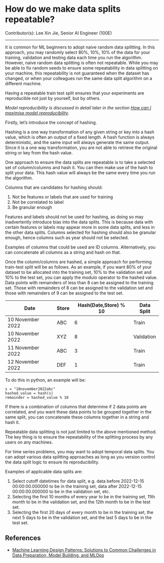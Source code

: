 # How do we make data splits repeatable?

Contributor(s): Lee Xin Jie, Senior AI Engineer (100E)

---

It is common for ML beginners to adopt naive random data splitting. In this approach, you may randomly select 80%, 10%, 10% of the data for your training, validation and testing data each time you run the algorithm. However, naive random data splitting is often not repeatable. While you may be able to fix random seeds to ensure some repeatability in data splitting on your machine, this repeatability is not guaranteed when the dataset has changed, or when your colleagues run the same data split algorithm on a different machine.

Having a repeatable train test split ensures that your experiments are reproducible not just by yourself, but by others. 

_Model reproducibility is discussed in detail later in the section [How can I maximise model reproducibility](../6-modelling/model-reproducibility.md)._

Firstly, let’s introduce the concept of hashing.

Hashing is a one way transformation of any given string or key into a hash value, which is often an output of a fixed length. A hash function is always deterministic, and the same input will always generate the same output. Since it is a one way transformation, you are not able to retrieve the original string or key from the hash value.

One approach to ensure the data splits are repeatable is to take a selected set of column/columns and hash it. You can then make use of the hash to split your data. This hash value will always be the same every time you run the algorithm.

Columns that are candidates for hashing should:
1. Not be features or labels that are used for training
2. Not be correlated to label
3. Be granular enough

Features and labels should not be used for hashing, as doing so may inadvertently introduce bias into the data splits. This is because data with certain features or labels may appear more in some data splits, and less in the other data splits. Columns selected for hashing should also be granular enough, hence columns such as year should not be selected. 

Examples of columns that could be used are ID columns. Alternatively, you can concatenate all columns as a string and hash on that.

Once the column/columns are hashed, a simple approach for performing train-test split will be as follows. As an example, if you want 80% of your dataset to be allocated into the training set, 10% to the validation set and 10% to the test set, you can apply the modulo operator to the hashed value. Data points with remainders of less than 8 can be assigned to the training set. Those with remainders of 8 can be assigned to the validation set and those with remainders of 9 can be assigned to the test set.

| Date | Store | Hash(Date,Store) % 10 | Data Split |
|------|-------|-----------------------|------------|
| 10 November 2022 | ABC | 6 | Train |
| 10 November 2022 | XYZ | 8 | Validation |
| 11 November 2022 | ABC | 3 | Train |
| 12 November 2022 | DEF | 1 | Train |

To do this in python, an example will be: 
```
s = "10november2022abc"
hashed_value = hash(s)
remainder = hashed_value % 10
```

If there is a combination of columns that determine if 2 data points are correlated, and you want these data points to be grouped together in the same split, you can concatenate these columns together in a string and hash it. 

Repeatable data splitting is not just limited to the above mentioned method. The key thing is to ensure the repeatability of the splitting process by any users on any machines.

For time series problems, you may want to adopt temporal data splits. You can adopt various data splitting approaches as long as you version control the data split logic to ensure its reproducibility.

Examples of applicable data splits are:
1. Select cutoff datetimes for data split, e.g. data before 2022-12-15 00:00:00.000000 to be in the training set, data after 2022-12-15 00:00:00.000000 to be in the validation set, etc.
2. Selecting the first 10 months of every year to be in the training set, 11th month to be in the validation set, and the 12th month to be in the test set.
3. Selecting the first 20 days of every month to be in the training set, the next 5 days to be in the validation set, and the last 5 days to be in the test set.

## References
- [Machine Learning Design Patterns: Solutions to Common Challenges in Data Preparation, Model Building, and MLOps](https://www.oreilly.com/library/view/machine-learning-design/9781098115777/)